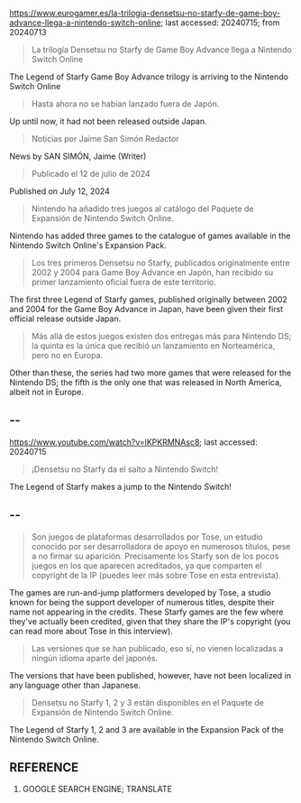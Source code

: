 https://www.eurogamer.es/la-trilogia-densetsu-no-starfy-de-game-boy-advance-llega-a-nintendo-switch-online; last accessed: 20240715; from 20240713

> La trilogía Densetsu no Starfy de Game Boy Advance llega a Nintendo Switch Online

The Legend of Starfy Game Boy Advance trilogy is arriving to the Nintendo Switch Online

> Hasta ahora no se habían lanzado fuera de Japón.

Up until now, it had not been released outside Japan.

> Noticias por Jaime San Simón Redactor

News by SAN SIMÓN, Jaime (Writer)

> Publicado el 12 de julio de 2024

Published on July 12, 2024

> Nintendo ha añadido tres juegos al catálogo del Paquete de Expansión de Nintendo Switch Online.

Nintendo has added three games to the catalogue of games available in the Nintendo Switch Online's Expansion Pack.

> Los tres primeros Densetsu no Starfy, publicados originalmente entre 2002 y 2004 para Game Boy Advance en Japón, han recibido su primer lanzamiento oficial fuera de este territorio.

The first three Legend of Starfy games, published originally between 2002 and 2004 for the Game Boy Advance in Japan, have been given their first official release outside Japan.

> Más allá de estos juegos existen dos entregas más para Nintendo DS; la quinta es la única que recibió un lanzamiento en Norteamérica, pero no en Europa.

Other than these, the series had two more games that were released for the Nintendo DS; the fifth is the only one that was released in North America, albeit not in Europe.

## --

https://www.youtube.com/watch?v=lKPKRMNAsc8; last accessed: 20240715

> ¡Densetsu no Starfy da el salto a Nintendo Switch! 

The Legend of Starfy makes a jump to the Nintendo Switch!

## --

> Son juegos de plataformas desarrollados por Tose, un estudio conocido por ser desarrolladora de apoyo en numerosos títulos, pese a no firmar su aparición. Precisamente los Starfy son de los pocos juegos en los que aparecen acreditados, ya que comparten el copyright de la IP (puedes leer más sobre Tose en esta entrevista).

The games are run-and-jump platformers developed by Tose, a studio known for being the support developer of numerous titles, despite their name not appearing in the credits. These Starfy games are the few where they've actually been credited, given that they share the IP's copyright (you can read more about Tose in this interview).

> Las versiones que se han publicado, eso sí, no vienen localizadas a ningún idioma aparte del japonés.

The versions that have been published, however, have not been localized in any language other than Japanese.

> Densetsu no Starfy 1, 2 y 3 están disponibles en el Paquete de Expansión de Nintendo Switch Online. 

The Legend of Starfy 1, 2 and 3 are available in the Expansion Pack of the Nintendo Switch Online.

## REFERENCE

1) GOOGLE SEARCH ENGINE; TRANSLATE